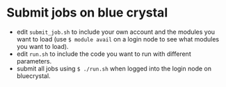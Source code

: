 # Submit jobs on blue crystal

- edit `submit_job.sh` to include your own account and the modules you want to load (use `$ module avail` on a login node to see what modules you want to load).
- edit `run.sh` to include the code you want to run with different parameters.
- submit all jobs using `$ ./run.sh` when logged into the login node on bluecrystal.
